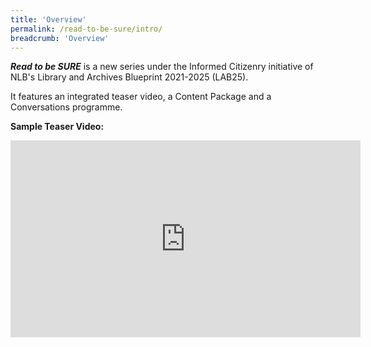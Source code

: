 ```yaml
---
title: 'Overview'
permalink: /read-to-be-sure/intro/
breadcrumb: 'Overview'
---
```


***Read to be SURE*** is a new series under the Informed Citizenry initiative of NLB's Library and Archives Blueprint 2021-2025 (LAB25). 

It features an integrated teaser video, a Content Package and a Conversations programme. 



**Sample Teaser Video:**

<iframe width="560" height="315" src="https://www.youtube.com/embed/ZhkBfbwCzxc" title="YouTube video player" frameborder="0" allow="accelerometer; autoplay; clipboard-write; encrypted-media; gyroscope; picture-in-picture" allowfullscreen></iframe>